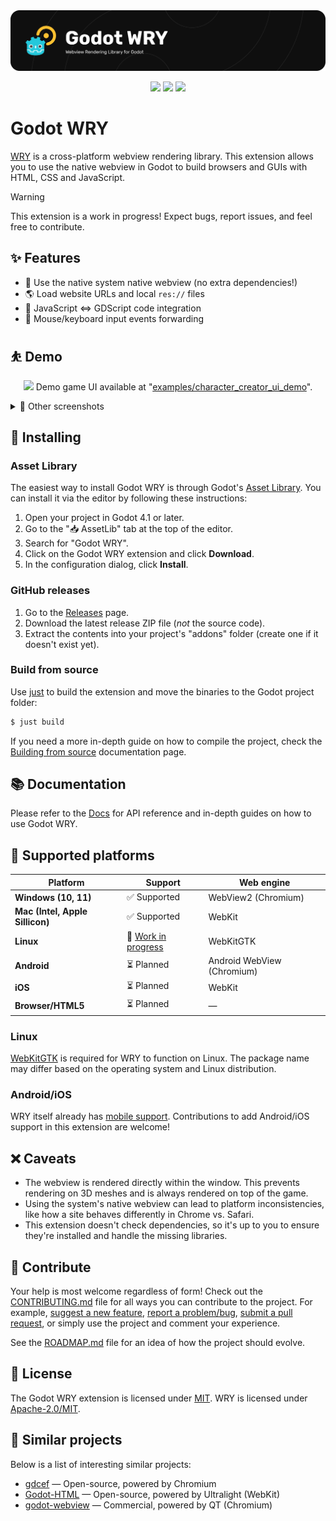 <a href="https://godotengine.org/asset-library/asset/3426">
  <img src="assets/splash.png" />
</a>

<p align="center">
  <img src="https://img.shields.io/static/v1?label=Godot&message=4.1%2B&color=478CBF&logo=godotengine">
  <img src="https://github.com/doceazedo/godot_wry/actions/workflows/build.yml/badge.svg">
  <a href="https://discord.gg/B9fWw3raZJ">
    <img src="https://img.shields.io/static/v1?label=Need%20help%3F&message=Join%20us%20on%20Discord!&color=5865F2&logo=discord">
  </a>
</p>

# Godot WRY

[WRY](https://github.com/tauri-apps/wry) is a cross-platform webview rendering library. This extension allows you to use the native webview in Godot to build browsers and GUIs with HTML, CSS and JavaScript.

> [!WARNING]  
> This extension is a work in progress! Expect bugs, report issues, and feel free to contribute.

## ✨ Features

- 🍃 Use the native system native webview (no extra dependencies!)
- 🌎 Load website URLs and local `res://` files
- 🧩 JavaScript ⇔ GDScript code integration
- 🚥 Mouse/keyboard input events forwarding

## ⛹️ Demo

<p align="center">
  <img src="assets/demo-cas.gif">
  Demo game UI available at "<a href="godot/addons/godot_wry/examples/character_creator_ui_demo">examples/character_creator_ui_demo</a>".
</p>

<details>
  <summary>📸 Other screenshots</summary>
  
  ![](assets/screenshot-7.png)
  ![](assets/screenshot-6.png)
  ![](assets/screenshot-4.png)
  ![](assets/screenshot-5.png)
  
</details>

## 💾 Installing

### Asset Library

The easiest way to install Godot WRY is through Godot's [Asset Library](https://godotengine.org/asset-library/asset/3426). You can install it via the editor by following these instructions:

1. Open your project in Godot 4.1 or later.
2. Go to the "📥 AssetLib" tab at the top of the editor.
3. Search for "Godot WRY".
4. Click on the Godot WRY extension and click **Download**.
5. In the configuration dialog, click **Install**.

### GitHub releases

1. Go to the [Releases](https://github.com/doceazedo/godot_wry/releases) page.
2. Download the latest release ZIP file (_not_ the source code).
3. Extract the contents into your project's "addons" folder (create one if it doesn't exist yet).

### Build from source

Use [just](https://github.com/casey/just) to build the extension and move the binaries to the Godot project folder:

```sh
$ just build
```

If you need a more in-depth guide on how to compile the project, check the [Building from source](https://godot-wry.doceazedo.com/contributing/compiling) documentation page.

## 📚 Documentation

Please refer to the [Docs](https://godot-wry.doceazedo.com) for API reference and in-depth guides on how to use Godot WRY.

## 🎯 Supported platforms

| Platform                        | Support                                                                 | Web engine                 |
| ------------------------------- | ----------------------------------------------------------------------- | -------------------------- |
| **Windows (10, 11)**            | ✅ Supported                                                            | WebView2 (Chromium)        |
| **Mac (Intel, Apple Sillicon)** | ✅ Supported                                                            | WebKit                     |
| **Linux**                       | 🚧 [Work in progress](https://github.com/doceazedo/godot_wry/issues/17) | WebKitGTK                  |
| **Android**                     | ⏳ Planned                                                              | Android WebView (Chromium) |
| **iOS**                         | ⏳ Planned                                                              | WebKit                     |
| **Browser/HTML5**               | ⏳ Planned                                                              | —                          |

### Linux

[WebKitGTK](https://webkitgtk.org) is required for WRY to function on Linux. The package name may differ based on the operating system and Linux distribution.

### Android/iOS

WRY itself already has [mobile support](https://github.com/tauri-apps/wry/blob/dev/MOBILE.md). Contributions to add Android/iOS support in this extension are welcome!

## ❌ Caveats

- The webview is rendered directly within the window. This prevents rendering on 3D meshes and is always rendered on top of the game.
- Using the system's native webview can lead to platform inconsistencies, like how a site behaves differently in Chrome vs. Safari.
- This extension doesn't check dependencies, so it's up to you to ensure they're installed and handle the missing libraries.

## 🤝 Contribute

Your help is most welcome regardless of form! Check out the [CONTRIBUTING.md](CONTRIBUTING.md) file for all ways you can contribute to the project. For example, [suggest a new feature](https://github.com/doceazedo/godot_wry/issues/new?template=feature_request.md), [report a problem/bug](https://github.com/doceazedo/godot_wry/issues/new?template=bug_report.md), [submit a pull request](https://help.github.com/en/github/collaborating-with-issues-and-pull-requests/about-pull-requests), or simply use the project and comment your experience.

See the [ROADMAP.md](ROADMAP.md) file for an idea of how the project should evolve.

## 🎫 License

The Godot WRY extension is licensed under [MIT](/LICENSE). WRY is licensed under [Apache-2.0/MIT](https://github.com/tauri-apps/wry/blob/dev/LICENSE.spdx).

## 🧪 Similar projects

Below is a list of interesting similar projects:

- [gdcef](https://github.com/Lecrapouille/gdcef/tree/godot-4.x) — Open-source, powered by Chromium
- [Godot-HTML](https://github.com/Decapitated/Godot-HTML) — Open-source, powered by Ultralight (WebKit)
- [godot-webview](https://godotwebview.com/) — Commercial, powered by QT (Chromium)
